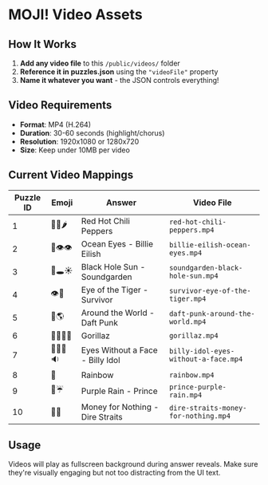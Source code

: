 # MOJI! Video Assets

## How It Works

1. **Add any video file** to this `/public/videos/` folder
2. **Reference it in puzzles.json** using the `"videoFile"` property
3. **Name it whatever you want** - the JSON controls everything!

## Video Requirements

- **Format**: MP4 (H.264)
- **Duration**: 30-60 seconds (highlight/chorus)
- **Resolution**: 1920x1080 or 1280x720
- **Size**: Keep under 10MB per video

## Current Video Mappings

| Puzzle ID | Emoji | Answer | Video File |
|-----------|-------|--------|------------|
| 1 | 🔴🔥🌶️ | Red Hot Chili Peppers | `red-hot-chili-peppers.mp4` |
| 2 | 🌊👁️👁️ | Ocean Eyes - Billie Eilish | `billie-eilish-ocean-eyes.mp4` |
| 3 | 🖤🕳️☀️ | Black Hole Sun - Soundgarden | `soundgarden-black-hole-sun.mp4` |
| 4 | 👁️🐅 | Eye of the Tiger - Survivor | `survivor-eye-of-the-tiger.mp4` |
| 5 | 🔄🌎 | Around the World - Daft Punk | `daft-punk-around-the-world.mp4` |
| 6 | 🦍🦍🦍🦍 | Gorillaz | `gorillaz.mp4` |
| 7 | 👀👐🏻🔉 | Eyes Without a Face - Billy Idol | `billy-idol-eyes-without-a-face.mp4` |
| 8 | 🌈 | Rainbow | `rainbow.mp4` |
| 9 | 💜☔ | Purple Rain - Prince | `prince-purple-rain.mp4` |
| 10 | 🎰🎸 | Money for Nothing - Dire Straits | `dire-straits-money-for-nothing.mp4` |

## Usage

Videos will play as fullscreen background during answer reveals. Make sure they're visually engaging but not too distracting from the UI text.